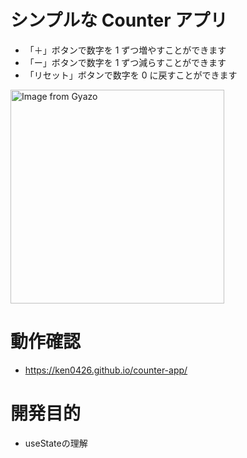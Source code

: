 # シンプルな Counter アプリ

- 「＋」ボタンで数字を 1 ずつ増やすことができます
- 「ー」ボタンで数字を 1 ずつ減らすことができます
- 「リセット」ボタンで数字を 0 に戻すことができます

<a href="https://gyazo.com/5cb7c57aba3bd10651b7b9e3b1805ae8"><img src="https://i.gyazo.com/5cb7c57aba3bd10651b7b9e3b1805ae8.gif" alt="Image from Gyazo" width="342"/></a>

# 動作確認

- https://ken0426.github.io/counter-app/

# 開発目的
- useStateの理解